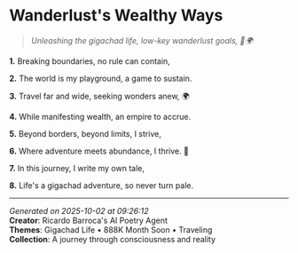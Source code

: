 # Wanderlust's Wealthy Ways

> *Unleashing the gigachad life, low-key wanderlust goals, 💼🌍*

**1.** Breaking boundaries, no rule can contain,


**2.** The world is my playground, a game to sustain.


**3.** Travel far and wide, seeking wonders anew, 🌍


**4.** While manifesting wealth, an empire to accrue.


**5.** Beyond borders, beyond limits, I strive,


**6.** Where adventure meets abundance, I thrive. 💫


**7.** In this journey, I write my own tale,


**8.** Life's a gigachad adventure, so never turn pale.



---

*Generated on 2025-10-02 at 09:26:12*  
**Creator**: Ricardo Barroca's AI Poetry Agent  
**Themes**: Gigachad Life • 888K Month Soon • Traveling  
**Collection**: A journey through consciousness and reality